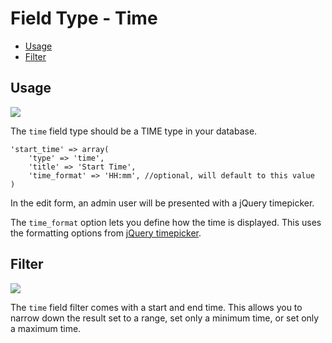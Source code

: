 # Field Type - Time

- [Usage](#usage)
- [Filter](#filter)

<a name="usage"></a>
## Usage

<img src="https://raw.github.com/FrozenNode/Laravel-Administrator/master/examples/images/field-type-time.png" />

The `time` field type should be a TIME type in your database.

    'start_time' => array(
        'type' => 'time',
        'title' => 'Start Time',
        'time_format' => 'HH:mm', //optional, will default to this value
    )

In the edit form, an admin user will be presented with a jQuery timepicker.

The `time_format` option lets you define how the time is displayed. This uses the formatting options from [jQuery timepicker](http://trentrichardson.com/examples/timepicker/#tp-formatting).

<a name="filter"></a>
## Filter

<img src="https://raw.github.com/FrozenNode/Laravel-Administrator/master/examples/images/field-type-time-filter.png" />

The `time` field filter comes with a start and end time. This allows you to narrow down the result set to a range, set only a minimum time, or set only a maximum time.